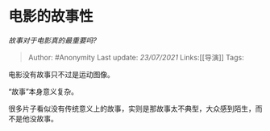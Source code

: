 # 电影的故事性
*故事对于电影真的最重要吗?*

> Author: #Anonymity
> Last update: *23/07/2021*
> Links:[[导演]]
> Tags:

电影没有故事只不过是运动图像。

“故事”本身意义复杂。

很多片子看似没有传统意义上的故事，实则是那故事太不典型，大众感到陌生，而不是他没故事。

